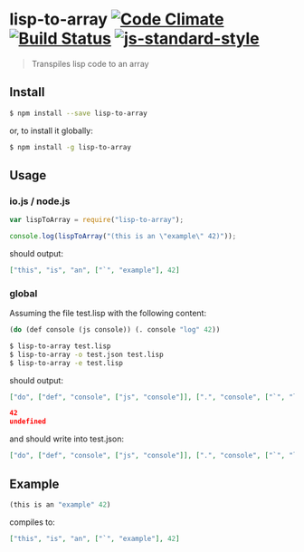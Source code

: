 # lisp-to-array [![Code Climate](https://codeclimate.com/github/ileri/lisp-to-array/badges/gpa.svg)](https://codeclimate.com/github/ileri/lisp-to-array) [![Build Status](https://travis-ci.org/ileri/lisp-to-array.svg)](https://travis-ci.org/ileri/lisp-to-array) [![js-standard-style](https://img.shields.io/badge/code%20style-standard-brightgreen.svg?style=flat)](https://github.com/feross/standard)
> Transpiles lisp code to an array

## Install

```bash
$ npm install --save lisp-to-array
```
or, to install it globally:
```bash
$ npm install -g lisp-to-array
```

## Usage

### io.js / node.js
```js
var lispToArray = require("lisp-to-array");

console.log(lispToArray("(this is an \"example\" 42)"));
```
should output:
```json
["this", "is", "an", ["`", "example"], 42]
```

### global
Assuming the file test.lisp with the following content:
```lisp
(do (def console (js console)) (. console "log" 42))
```
```bash
$ lisp-to-array test.lisp
$ lisp-to-array -o test.json test.lisp
$ lisp-to-array -e test.lisp
```
should output:
```json
["do", ["def", "console", ["js", "console"]], [".", "console", ["`", "log"], 42]]

42
undefined
```
and should write into test.json:
```json
["do", ["def", "console", ["js", "console"]], [".", "console", ["`", "log"], 42]]
```

## Example

```lisp
(this is an "example" 42)
```
compiles to:
```json
["this", "is", "an", ["`", "example"], 42]
```
